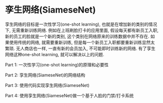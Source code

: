# 孪生网络(SiameseNet)

孪生网络的目标是一次性学习(one-shot learning), 也就是在增加新的类别的情况下, 无需重新训练网络. 例如在上班刷脸打卡的应用里面, 假设每天都有新员工入职, 新的员工的脸就是一个新的类别, 这个类别在网络原来的训练数据中并不存在. 如果使用传统的网络, 就需要重新训练, 但是每一个新员工入职都要重新训练显然太繁琐. 无人商店也一样, 一直有新的会员加入, 不可能即时训练新的网络. 有了孪生网络这种one-shot learning, 就可以解决以上的问题.

Part 1: 一次性学习(one-shot learning)的原理和必要性

Part 2: 孪生网络(SiameseNet)的网络结构

Part 3: 使用代码实现孪生网络(SiameseNet)

Part 4: 使用孪生网络(SiameseNet)做一个基于人脸的门禁/打卡系统